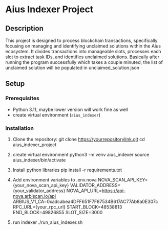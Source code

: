 # Aius Indexer Project

## Description

This project is designed to process blockchain transactions, specifically focusing on managing and identifying unclaimed solutions within the Aius ecosystem. It divides transactions into manageable slots, processes each slot to extract task IDs, and identifies unclaimed solutions.
Basically after running the program successfully which takes a couple minuted, the list of unclaimed solution will be populated in unclaimed_solution.json
## Setup

### Prerequisites

- Python 3.11, maybe lower version will work fine as well
- create virtual environment (`aius_indexer`) 

### Installation

1. Clone the repository:
git clone https://yourrepositorylink.git
cd aius_indexer_project


2. create virtual environment
python3 -m venv aius_indexer
source aius_indexer/bin/activate


3. Install python libraries
pip install -r requirements.txt


4. Add environment variables to .env.nova
NOVA_SCAN_API_KEY={your_nova_scan_api_key}
VALIDATOR_ADDRESS={your_validator_address}
NOVA_API_URL=https://api-nova.arbiscan.io/api
ARBIUS_V1_CA=0xadcabea4DFF651F7F87534B617AC77Ab8a0E307c
RPC_URL={your_rpc_url}
START_BLOCK=48538813
END_BLOCK=49826855
SLOT_SIZE=3000


5. run indexer
./run_aius_indexer.sh
